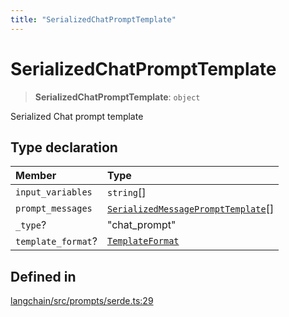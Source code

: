 ```yaml
---
title: "SerializedChatPromptTemplate"
---
```


# SerializedChatPromptTemplate

> **SerializedChatPromptTemplate**: `object`

Serialized Chat prompt template

## Type declaration

| Member             | Type                                                                      |
| :----------------- | :------------------------------------------------------------------------ |
| `input_variables`  | `string`[]                                                                |
| `prompt_messages`  | [`SerializedMessagePromptTemplate`](SerializedMessagePromptTemplate.md)[] |
| `_type`?           | "chat_prompt"                                                             |
| `template_format`? | [`TemplateFormat`](TemplateFormat.md)                                     |

## Defined in

[langchain/src/prompts/serde.ts:29](https://github.com/hwchase17/langchainjs/blob/ddf2996/langchain/src/prompts/serde.ts#L29)
